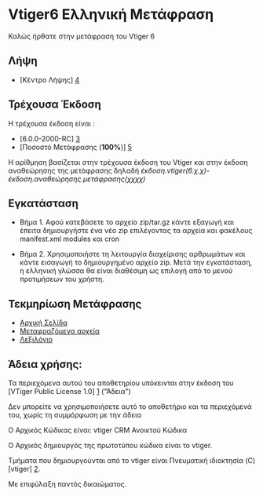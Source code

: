 Vtiger6 Ελληνική Μετάφραση
=========================

Καλώς ήρθατε στην μετάφραση του Vtiger 6

Λήψη
---------

* [Κέντρο Λήψης] [4]


Τρέχουσα Έκδοση
--------

Η τρέχουσα έκδοση είναι :
* [6.0.0-2000-RC] [3]
* [Ποσοστό Μετάφρασης (**100%**)] [5]

Η αρίθμηση βασίζεται στην τρέχουσα έκδοση του Vtiger και στην έκδοση αναθεώρησης της μετάφρασης δηλαδή *έκδοση.vtiger(6.χ.χ)-έκδοση.αναθεώρησης.μετάφρασης(χχχχ)*

Εγκατάσταση
------------

* Βήμα 1.
Αφού κατεβάσετε το αρχείο zip/tar.gz κάντε εξαγωγή και έπειτα δημιουργήστε ένα νέο zip επιλέγοντας τα αρχεία και φακέλους manifest.xml modules και cron

* Βήμα 2.
Χρησιμοποιήστε τη λειτουργία διαχείρισης αρθρωμάτων και κάντε εισαγωγή το δημιουργημένο αρχείο zip.
Μετά την εγκατάσταση, η ελληνική γλώσσα θα είναι διαθέσιμη ως επιλογή από το μενού προτιμήσεων του χρήστη.

Τεκμηρίωση Μετάφρασης
--------------------
* [Αρχική Σελίδα](https://github.com/cerebrux/vtiger6-greek-translation/wiki)
* [Μεταφραζόμενα αρχεία](https://github.com/cerebrux/vtiger6-greek-translation/wiki/%CE%9C%CE%B5%CF%84%CE%B1%CF%86%CF%81%CE%B1%CE%B6%CF%8C%CE%BC%CE%B5%CE%BD%CE%B1-%CE%B1%CF%81%CF%87%CE%B5%CE%AF%CE%B1)
* [Λεξιλόγιο](https://github.com/cerebrux/vtiger6-greek-translation/wiki/%CE%9B%CE%B5%CE%BE%CE%B9%CE%BB%CF%8C%CE%B3%CE%B9%CE%BF)


Άδεια χρήσης:
--------
Τα περιεχόμενα αυτού του αποθετηρίου υπόκεινται στην έκδοση του [VTiger Public License 1.0] [1] ("Άδεια")

Δεν μπορείτε να χρησιμοποιήσετε αυτό το αποθετήριο και τα περιεχόμενά του, χωρίς τη συμμόρφωση με την άδεια

Ο Αρχικός Κώδικας είναι: vtiger CRM Ανοικτού Κώδικα

Ο Αρχικός δημιουργός της πρωτοτύπου κώδικα είναι το vtiger.

Τμήματα που δημιουργούνται από το vtiger είναι Πνευματική ιδιοκτησία (C) [vtiger] [2].

Με επιφύλαξη παντός δικαιώματος.

[1]: https://www.vtiger.com/vtiger-public-license-1-1/
[2]: https://www.vtiger.com/
[3]: https://github.com/cerebrux/vtiger6-greek-translation/commits/master
[4]: https://github.com/cerebrux/vtiger6-greek-translation/releases
[5]: https://github.com/cerebrux/vtiger6-greek-translation/wiki/%CE%9C%CE%B5%CF%84%CE%B1%CF%86%CF%81%CE%B1%CE%B6%CF%8C%CE%BC%CE%B5%CE%BD%CE%B1-%CE%B1%CF%81%CF%87%CE%B5%CE%AF%CE%B1

